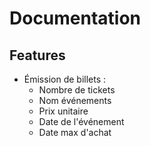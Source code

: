 # Documentation

## Features
- Émission de billets :
  - Nombre de tickets
  - Nom événements
  - Prix unitaire
  - Date de l'événement
  - Date max d'achat       
